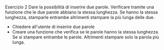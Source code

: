 Esercizio 2
Dare la possibilità di inserire due parole.
Verificare tramite una funzione che le due parole abbiano la stessa lunghezza.
Se hanno la stessa lunghezza, stamparle entrambe altrimenti stampare la più lunga delle due.



- Chiedere all'utente di inserire due parole
- Creare una funzione che verifica se le parole hanno la stessa lunghezza.
  Se si
         stampare entrambe le parole.
 Altrimenti
        stampare solo la parola più lunga.